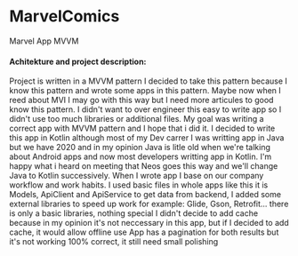 # MarvelComics
Marvel App MVVM 

#### Achitekture and project description:
Project is written in a MVVM pattern
I decided to take this pattern because I know this pattern and wrote some apps in this pattern. Maybe now when I reed about MVI I may go with this way but I need more articules to good know this pattern.
I didn't want to over engineer this easy to write app so I didn't use too much libraries or additional files. My goal was writing a correct app with MVVM pattern and I hope that i did it.
I decided to write this app in Kotlin although most of my Dev carrer I was writting app in Java but we have 2020 and in my opinion Java is litle old when we're talking about Android apps and now most developers writting app in Kotlin. I'm happy what i heard on meeting that Neos goes this way and we'll change Java to Kotlin successively.
When I wrote app I base on our company workflow and work habits.
I used basic files in whole apps like this it is Models, ApiClient and ApiService to get data from backend, 
I added some external libraries to speed up work for example: Glide, Gson, Retrofit...
there is only a basic libraries, nothing special
I didn't decide to add cache because in my opinion it's not neccessary in this app, but if I decided to add cache, it would allow offline use
App has a pagination for both results but it's not working 100% correct, it still need small polishing 
